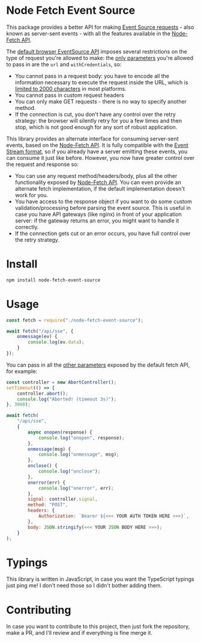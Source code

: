 # Node Fetch Event Source
This package provides a better API for making [Event Source requests](https://developer.mozilla.org/en-US/docs/Web/API/Server-sent_events/Using_server-sent_events) - also known as server-sent events - with all the features available in the [Node-Fetch API](https://www.npmjs.com/package/node-fetch).

The [default browser EventSource API](https://developer.mozilla.org/en-US/docs/Web/API/EventSource) imposes several restrictions on the type of request you're allowed to make: the [only parameters](https://developer.mozilla.org/en-US/docs/Web/API/EventSource/EventSource#Parameters) you're allowed to pass in are the `url` and `withCredentials`, so:
* You cannot pass in a request body: you have to encode all the information necessary to execute the request inside the URL, which is [limited to 2000 characters](https://stackoverflow.com/questions/417142) in most platforms.
* You cannot pass in custom request headers
* You can only make GET requests - there is no way to specify another method.
* If the connection is cut, you don't have any control over the retry strategy: the browser will silently retry for you a few times and then stop, which is not good enough for any sort of robust application.

This library provides an alternate interface for consuming server-sent events, based on the [Node-Fetch API](https://www.npmjs.com/package/node-fetch). It is fully compatible with the [Event Stream format](https://developer.mozilla.org/en-US/docs/Web/API/Server-sent_events/Using_server-sent_events#Event_stream_format), so if you already have a server emitting these events, you can consume it just like before. However, you now have greater control over the request and response so:

* You can use any request method/headers/body, plus all the other functionality exposed by [Node-Fetch API](https://www.npmjs.com/package/node-fetch). You can even provide an alternate fetch implementation, if the default implementation doesn't work for you.
* You have access to the response object if you want to do some custom validation/processing before  parsing the event source. This is useful in case you have API gateways (like nginx) in front of your application server: if the gateway returns an error, you might want to handle it correctly.
* If the connection gets cut or an error occurs, you have full control over the retry strategy.

# Install
```sh
npm install node-fetch-event-source
```

# Usage
```js
const fetch = require("./node-fetch-event-source");

await fetch("/api/sse", {
    onmessage(ev) {
        console.log(ev.data);
    }
});
```

You can pass in all the [other parameters](https://developer.mozilla.org/en-US/docs/Web/API/WindowOrWorkerGlobalScope/fetch#Parameters) exposed by the default fetch API, for example:
```js
const controller = new AbortController();
setTimeout(() => {
    controller.abort();
    console.log("Aborted! (timeout 3s)");
}, 3000);

await fetch(
    "/api/sse",
    {
        async onopen(response) {
            console.log("onopen", response);
        },
        onmessage(msg) {
            console.log("onmessage", msg);
        },
        onclose() {
            console.log("onclose");
        },
        onerror(err) {
            console.log("onerror", err);
        },
        signal: controller.signal,
        method: "POST",
        headers: {
            Authorization: `Bearer ${<<< YOUR AUTH TOKEN HERE >>>}`,
        },
        body: JSON.stringify(<<< YOUR JSON BODY HERE >>>);
    }
);
```

# Typings
This library is written in JavaScript, in case you want the TypeScript typings just ping me! I don't need those so I didn't bother adding them.

# Contributing
In case you want to contribute to this project, then just fork the repository, make a PR, and I'll review and if everything is fine merge it.

